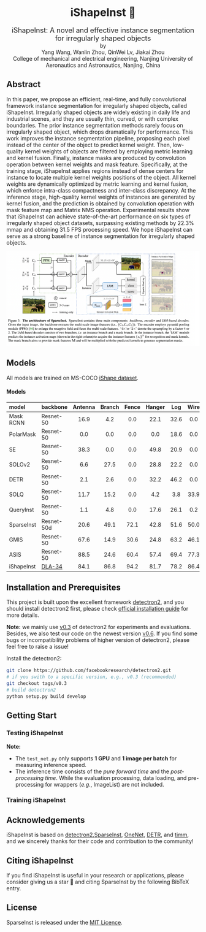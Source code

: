 <div align="center">
<h1>iShapeInst &#128640;</h1>
<span><font size="4", >iShapeInst: A novel and effective instance segmentation for irregularly shaped objects</font></span>
</br>
by
<br>
Yang Wang, Wanlin Zhou, QinWei Lv, Jiakai Zhou
<br>
College of mechanical and electrical engineering, Nanjing University of Aeronautics and Astronautics, Nanjing, China
</br>
</div>

## Abstract

In this paper, we propose an efficient, real-time, and fully convolutional framework instance segmentation for irregularly shaped objects, called iShapeInst. Irregularly shaped objects are widely existing in daily life and industrial scenes, and they are usually thin, curved, or with complex boundaries. The
prior instance segmentation methods rarely focus on irregularly shaped object, which drops dramatically for performance. This work improves the instance segmentation pipeline, proposing each pixel instead of the center of the object to predict kernel weight. Then, low-quality kernel weights of objects are filtered by employing metric learning and kernel fusion. Finally, instance masks are produced by convolution operation between kernel weights and mask feature. Specifically, at the training stage, iShapeInst applies regions instead of dense centers for instance to locate multiple kernel weights positions of the object. All kernel weights are dynamically optimized by metric learning and kernel fusion, which enforce intra-class compactness and inter-class discrepancy. At the inference stage, high-quality kernel weights of instances are generated by kernel fusion, and the prediction is obtained by convolution operation with mask feature map and Matrix NMS operation. Experimental
results show that iShapeInst can achieve state-of-the-art performance on six types of irregularly shaped object datasets, surpassing existing methods by 22.3% mmap and obtaining 31.5 FPS processing speed. We hope iShapeInst can serve as a strong baseline of instance segmentation for irregularly shaped objects. 

<div align="center">
<img src="resources/ishape.jpg">
</div>


## Models

All models are trained on MS-COCO [iShape dataset](https://ylshare.oss-cn-shanghai.aliyuncs.com/ishape_dataset.tar).

#### Models


| model | backbone | Antenna | Branch | Fence | Hanger | Log | Wire | Average | weights
| :---- | :------  | :---: | :---: | :---: | :---: | :---: | :---: | :---: | :---: |
| Mask RCNN | Resnet-50 | 16.9 | 4.2 | 0.0 | 22.1 | 32.6 | 0.0 | 12.63  | [model]() |
| PolarMask | Resnet-50 | 0.0 | 0.0 | 0.0 | 0.0 | 18.6 | 0.0 | 3.10  | [model]() |
| SE | Resnet-50 | 38.3 | 0.0 | 0.0 | 49.8 | 20.9 | 0.0 | 18.17  | [model]() |
| SOLOv2 | Resnet-50 | 6.6 | 27.5 | 0.0 | 28.8 | 22.2 | 0.0 | 14.07  | [model]() |
| DETR | Resnet-50 | 2.1 | 2.6 | 0.0 | 32.2 | 46.2 | 0.0 | 13.85  | [model]() |
| SOLQ | Resnet-50 | 11.7 | 15.2 | 0.0 | 4.2 | 3.8 | 33.9 | 26.82 | [model]() |
| QueryInst | Resnet-50 | 1.1 | 4.8 | 0.0 | 17.6 | 26.1 | 0.2 | 8.30  | [model]() |
| SparseInst | Resnet-50d | 20.6 | 49.1 | 72.1 | 42.8 | 51.6 | 50.0 | 47.70  | [model]() |
| GMIS | Resnet-50 | 67.6 | 14.9 | 30.6 | 24.8 | 63.2 | 46.1 | 41.21  | [model]() |
| ASIS | Resnet-50 | 88.5 | 24.6 | 60.4 | 57.4 | 69.4 | 77.3 | 62.93  | [model]() |
| iShapeInst | [DLA-34]() | 84.1 | 86.8 | 94.2 | 81.7 | 78.2 | 86.4 | 85.23  | [model]() |


## Installation and Prerequisites

This project is built upon the excellent framework [detectron2](https://github.com/facebookreseach/detectron2), and you should install detectron2 first, please check [official installation guide](https://detectron2.readthedocs.io/en/latest/tutorials/install.html) for more details.

**Note:** we mainly use [v0.3](https://github.com/facebookresearch/detectron2/tree/v0.3) of detectron2 for experiments and evaluations. Besides, we also test our code on the newest version [v0.6](https://github.com/facebookresearch/detectron2/tree/v0.6). If you find some bugs or incompatibility problems of higher version of detectron2, please feel free to raise a issue!


Install the detectron2:

```bash
git clone https://github.com/facebookresearch/detectron2.git
# if you swith to a specific version, e.g., v0.3 (recommended)
git checkout tags/v0.3
# build detectron2
python setup.py build develop
```

## Getting Start


### Testing iShapeInst



**Note:** 
* The `test_net.py` only supports **1 GPU** and **1 image per batch** for measuring inference speed.
* The inference time consists of the *pure forward time* and the *post-processing time*. While the evaluation processing, data loading, and pre-processing for wrappers (*e.g.*, ImageList) are not included.


### Training iShapeInst




## Acknowledgements


iShapeInst is based on [detectron2](https://github.com/facebookresearch/detectron2),[SparseInst](https://github.com/hustvl/SparseInst), [OneNet](https://github.com/PeizeSun/OneNet), [DETR](https://github.com/facebookresearch/detr), and [timm](https://github.com/rwightman/pytorch-image-models), and we sincerely thanks for their code and contribution to the community!


## Citing iShapeInst

If you find iShapeInst is useful in your research or applications, please consider giving us a star &#127775; and citing SparseInst by the following BibTeX entry.


## License

SparseInst is released under the [MIT Licence](LICENSE).
